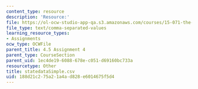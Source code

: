 ```yaml
---
content_type: resource
description: 'Resource:'
file: https://ol-ocw-studio-app-qa.s3.amazonaws.com/courses/15-071-the-analytics-edge-spring-2017/188d21c275a21a4ad828e6014675f5d4_statedataSimple.csv
file_type: text/comma-separated-values
learning_resource_types:
- Assignments
ocw_type: OCWFile
parent_title: 4.5 Assignment 4
parent_type: CourseSection
parent_uid: 1ec4de19-6088-678e-c051-d69160bc733a
resourcetype: Other
title: statedataSimple.csv
uid: 188d21c2-75a2-1a4a-d828-e6014675f5d4
---
```


